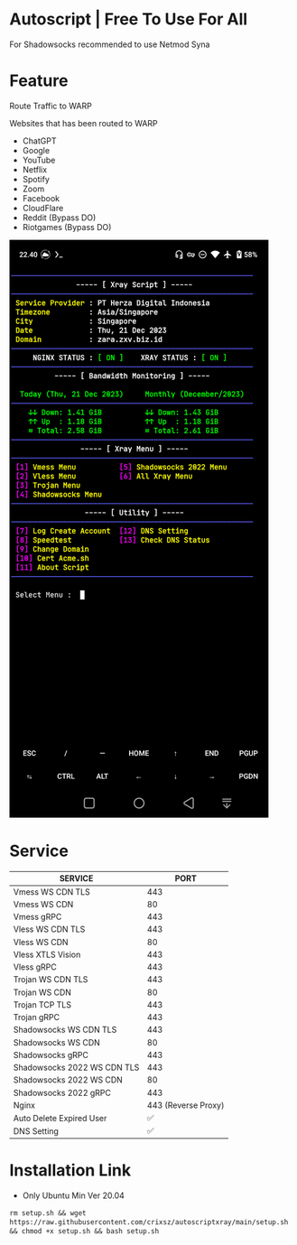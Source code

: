# Autoscript | Free To Use For All

For Shadowsocks recommended to use Netmod Syna
# Feature

Route Traffic to WARP

Websites that has been routed to WARP
- ChatGPT
- Google
- YouTube
- Netflix
- Spotify
- Zoom
- Facebook
- CloudFlare
- Reddit (Bypass DO)
- Riotgames (Bypass DO)

![Preview](https://raw.githubusercontent.com/crixsz/autoscriptxray/main/preview.png)

# Service
|  SERVICE  |  PORT  |
|---------- |--------|
| Vmess WS CDN TLS | 443 |
| Vmess WS CDN | 80 |
| Vmess gRPC  | 443 |
| Vless WS CDN TLS  | 443 |
| Vless WS CDN  | 80 |
| Vless XTLS Vision  | 443 |
| Vless gRPC  | 443 |
| Trojan WS CDN TLS  | 443 |
| Trojan WS CDN | 80 |
| Trojan TCP TLS| 443 |
| Trojan gRPC  | 443 |
| Shadowsocks WS CDN TLS | 443 |
| Shadowsocks WS CDN | 80 |
| Shadowsocks gRPC  | 443 |
| Shadowsocks 2022 WS CDN TLS | 443 |
| Shadowsocks 2022 WS CDN | 80 |
| Shadowsocks 2022 gRPC  | 443 |
| Nginx| 443 (Reverse Proxy) |
| Auto Delete Expired User| ✅ |
| DNS Setting | ✅ |

# Installation Link
* Only Ubuntu Min Ver 20.04
```
rm setup.sh && wget https://raw.githubusercontent.com/crixsz/autoscriptxray/main/setup.sh && chmod +x setup.sh && bash setup.sh
```
